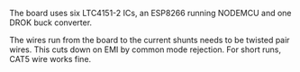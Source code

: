 The board uses six LTC4151-2 ICs, an ESP8266 running NODEMCU and one DROK buck converter.

The wires run from the board to the current shunts needs to be twisted pair wires.  This cuts down on EMI by common mode rejection.  For short runs, CAT5 wire works fine.
